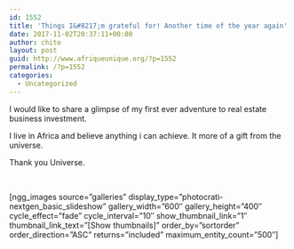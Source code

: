 ```yaml
---
id: 1552
title: 'Things I&#8217;m grateful for! Another time of the year again'
date: 2017-11-02T20:37:11+00:00
author: chito
layout: post
guid: http://www.afriqueunique.org/?p=1552
permalink: /?p=1552
categories:
  - Uncategorized
---
```

I would like to share a glimpse of my first ever adventure to real estate business investment.

I live in Africa and believe anything i can achieve. It more of a gift from the universe.

Thank you Universe.

&nbsp;

[ngg\_images source=&#8221;galleries&#8221; display\_type=&#8221;photocrati-nextgen\_basic\_slideshow&#8221; gallery\_width=&#8221;600&#8243; gallery\_height=&#8221;400&#8243; cycle\_effect=&#8221;fade&#8221; cycle\_interval=&#8221;10&#8243; show\_thumbnail\_link=&#8221;1&#8243; thumbnail\_link\_text=&#8221;[Show thumbnails]&#8221; order\_by=&#8221;sortorder&#8221; order\_direction=&#8221;ASC&#8221; returns=&#8221;included&#8221; maximum\_entity\_count=&#8221;500&#8243;]